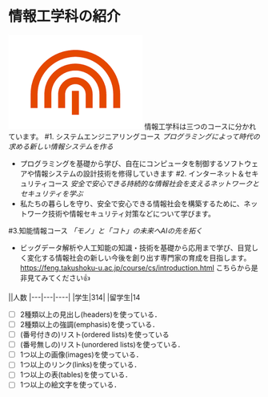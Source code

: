 # 情報工学科の紹介
![IS](logo1.png)
情報工学科は三つのコースに分かれています。
#1. システムエンジニアリングコース
 _プログラミングによって時代の求める新しい情報システムを作る_
 * プログラミングを基礎から学び、自在にコンピュータを制御するソフトウェアや情報システムの設計技術を修得していきます
#2. インターネット＆セキュリティコース
 _安全で安心できる持続的な情報社会を支えるネットワークとセキュリティを学ぶ_
 * 私たちの暮らしを守り、安全で安心できる情報社会を構築するために、ネットワーク技術や情報セキュリティ対策などについて学びます。

#3.知能情報コース
_「モノ」と「コト」の未来へAIの先を拓く_
* ビッグデータ解析や人工知能の知識・技術を基礎から応用まで学び、目覚しく変化する情報社会の新しい今後を創り出す専門家の育成を目指します。
https://feng.takushoku-u.ac.jp/course/cs/introduction.html
こちらから是非見てみてください:+1:

||人数
|---|---|----|
|学生|314|
|留学生|14


<!-- この部分より上に記述を追加して下のチェックボックスで確認する -->
- [ ] 2種類以上の見出し(headers)を使っている．
- [ ] 2種類以上の強調(emphasis)を使っている．
- [ ] (番号付きの)リスト(ordered lists)を使っている
- [ ] (番号無しの)リスト(unordered lists)を使っている．
- [ ] 1つ以上の画像(images)を使っている．
- [ ] 1つ以上のリンク(links)を使っている．
- [ ] 1つ以上の表(tables)を使っている．
- [ ] 1つ以上の絵文字を使っている．
